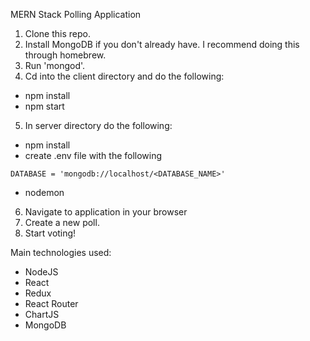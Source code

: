 MERN Stack Polling Application

1. Clone this repo.
2. Install MongoDB if you don't already have. I recommend doing this through homebrew. 
3. Run 'mongod'.
4. Cd into the client directory and do the following: 
- npm install
- npm start
5. In server directory do the following: 
- npm install
- create .env file with the following 
``` PORT = 3030
DATABASE = 'mongodb://localhost/<DATABASE_NAME>'
```
- nodemon
6. Navigate to application in your browser
7. Create a new poll.
8. Start voting! 

Main technologies used:
- NodeJS
- React
- Redux
- React Router
- ChartJS
- MongoDB